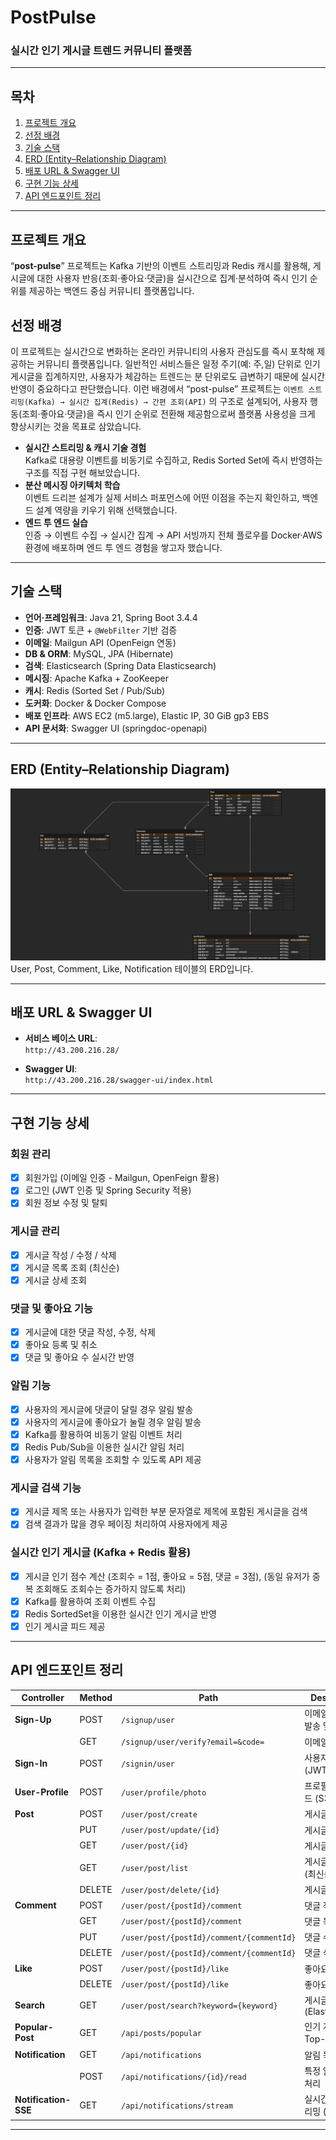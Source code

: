 # PostPulse

### 실시간 인기 게시글 트렌드 커뮤니티 플랫폼

---

## 목차
1. [프로젝트 개요](#프로젝트-개요)  
2. [선정 배경](#선정-배경)  
3. [기술 스택](#기술-스택)  
4. [ERD (Entity–Relationship Diagram)](#erd-entity–relationship-diagram)    
5. [배포 URL & Swagger UI](#배포-URL-&-Swagger-UI)
6. [구현 기능 상세](#구현-기능-상세)  
7. [API 엔드포인트 정리](#API-엔드포인트-정리)  


---

## 프로젝트 개요
“**post-pulse**” 프로젝트는 Kafka 기반의 이벤트 스트리밍과 Redis 캐시를 활용해, 게시글에 대한 사용자 반응(조회·좋아요·댓글)을 실시간으로 집계·분석하여 즉시 인기 순위를 제공하는 백엔드 중심 커뮤니티 플랫폼입니다.

## 선정 배경

이 프로젝트는 실시간으로 변화하는 온라인 커뮤니티의 사용자 관심도를 즉시 포착해 제공하는 커뮤니티 플랫폼입니다.
일반적인 서비스들은 일정 주기(예: 주,일) 단위로 인기 게시글을 집계하지만, 사용자가 체감하는 트렌드는 분 단위로도 급변하기 때문에 실시간 반영이 중요하다고 판단했습니다.
이런 배경에서 “post-pulse” 프로젝트는
`이벤트 스트리밍(Kafka) → 실시간 집계(Redis) → 간편 조회(API)`
의 구조로 설계되어, 사용자 행동(조회·좋아요·댓글)을 즉시 인기 순위로 전환해 제공함으로써 플랫폼 사용성을 크게 향상시키는 것을 목표로 삼았습니다.

- **실시간 스트리밍 & 캐시 기술 경험**  
  Kafka로 대용량 이벤트를 비동기로 수집하고, Redis Sorted Set에 즉시 반영하는 구조를 직접 구현 해보았습니다.  
- **분산 메시징 아키텍처 학습**  
  이벤트 드리븐 설계가 실제 서비스 퍼포먼스에 어떤 이점을 주는지 확인하고, 백엔드 설계 역량을 키우기 위해 선택했습니다.  
- **엔드 투 엔드 실습**  
  인증 → 이벤트 수집 → 실시간 집계 → API 서빙까지 전체 플로우를 Docker·AWS 환경에 배포하며 엔드 투 엔드 경험을 쌓고자 했습니다.

---

## 기술 스택
- **언어·프레임워크**: Java 21, Spring Boot 3.4.4  
- **인증**: JWT 토큰 + `@WebFilter` 기반 검증  
- **이메일**: Mailgun API (OpenFeign 연동)  
- **DB & ORM**: MySQL, JPA (Hibernate)  
- **검색**: Elasticsearch (Spring Data Elasticsearch)  
- **메시징**: Apache Kafka + ZooKeeper  
- **캐시**: Redis (Sorted Set / Pub/Sub)  
- **도커화**: Docker & Docker Compose  
- **배포 인프라**: AWS EC2 (m5.large), Elastic IP, 30 GiB gp3 EBS  
- **API 문서화**: Swagger UI (springdoc-openapi)  

---

## ERD (Entity–Relationship Diagram)
![ERD](docs/PostPulse-3.png) 
User, Post, Comment, Like, Notification 테이블의 ERD입니다.

---

## 배포 URL & Swagger UI

- **서비스 베이스 URL**:  
  `http://43.200.216.28/`

- **Swagger UI**:  
  `http://43.200.216.28/swagger-ui/index.html`

---

## 구현 기능 상세 

### 회원 관리
- [x] 회원가입 (이메일 인증 - Mailgun, OpenFeign 활용)
- [x] 로그인 (JWT 인증 및 Spring Security 적용)
- [x] 회원 정보 수정 및 탈퇴

### 게시글 관리
- [x] 게시글 작성 / 수정 / 삭제
- [x] 게시글 목록 조회 (최신순)
- [x] 게시글 상세 조회

### 댓글 및 좋아요 기능
- [x] 게시글에 대한 댓글 작성, 수정, 삭제
- [x] 좋아요 등록 및 취소
- [x] 댓글 및 좋아요 수 실시간 반영

### 알림 기능
 - [X] 사용자의 게시글에 댓글이 달릴 경우 알림 발송
 - [x] 사용자의 게시글에 좋아요가 눌릴 경우 알림 발송
 - [x] Kafka를 활용하여 비동기 알림 이벤트 처리
 - [x] Redis Pub/Sub을 이용한 실시간 알림 처리
 - [x] 사용자가 알림 목록을 조회할 수 있도록 API 제공

### 게시글 검색 기능
- [x] 게시글 제목 또는 사용자가 입력한 부분 문자열로 제목에 포함된 게시글을 검색
- [x] 검색 결과가 많을 경우 페이징 처리하여 사용자에게 제공

### 실시간 인기 게시글 (Kafka + Redis 활용)
- [x] 게시글 인기 점수 계산 (조회수 = 1점, 좋아요 = 5점, 댓글 = 3점), (동일 유저가 중복 조회해도 조회수는 증가하지 않도록 처리)
- [x] Kafka를 활용하여 조회 이벤트 수집
- [x] Redis SortedSet을 이용한 실시간 인기 게시글 반영
- [x] 인기 게시글 피드 제공

---


## API 엔드포인트 정리

| Controller                     | Method | Path                                     | Description                         |
|--------------------------------|--------|------------------------------------------|-------------------------------------|
| **Sign-Up**                    | POST   | `/signup/user`                           | 이메일 인증 링크 발송 및 회원가입      |
|                                | GET    | `/signup/user/verify?email=&code=`       | 이메일 인증 처리                    |
| **Sign-In**                    | POST   | `/signin/user`                           | 사용자 로그인 (JWT 발급)             |
| **User-Profile**               | POST   | `/user/profile/photo`                    | 프로필 사진 업로드 (S3)             |
| **Post**                       | POST   | `/user/post/create`                      | 게시글 작성                         |
|                                | PUT    | `/user/post/update/{id}`                 | 게시글 수정                         |
|                                | GET    | `/user/post/{id}`                        | 게시글 상세 조회                    |
|                                | GET    | `/user/post/list`                        | 게시글 목록 조회 (최신순·페이징)    |
|                                | DELETE | `/user/post/delete/{id}`                 | 게시글 삭제                         |
| **Comment**                    | POST   | `/user/post/{postId}/comment`            | 댓글 작성                           |
|                                | GET    | `/user/post/{postId}/comment`            | 댓글 목록 조회                      |
|                                | PUT    | `/user/post/{postId}/comment/{commentId}`| 댓글 수정                           |
|                                | DELETE | `/user/post/{postId}/comment/{commentId}`| 댓글 삭제                           |
| **Like**                       | POST   | `/user/post/{postId}/like`               | 좋아요 등록                         |
|                                | DELETE | `/user/post/{postId}/like`               | 좋아요 취소                         |
| **Search**                     | GET    | `/user/post/search?keyword={keyword}`    | 게시글 검색 (Elasticsearch)         |
| **Popular-Post**               | GET    | `/api/posts/popular`                     | 인기 게시글 Top-N 조회              |
| **Notification**               | GET    | `/api/notifications`                     | 알림 목록 조회                      |
|                                | POST   | `/api/notifications/{id}/read`           | 특정 알림 읽음 처리                |
| **Notification-SSE**           | GET    | `/api/notifications/stream`              | 실시간 알림 스트리밍 (SSE)          |

---






































